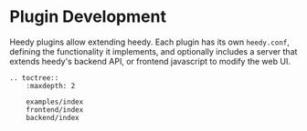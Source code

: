 # Plugin Development

Heedy plugins allow extending heedy. Each plugin has its own `heedy.conf`, defining the functionality it implements, and optionally includes a server that extends heedy's backend API, or frontend javascript to modify the web UI.

```{eval-rst}
.. toctree::
    :maxdepth: 2

    examples/index
    frontend/index
    backend/index
```
